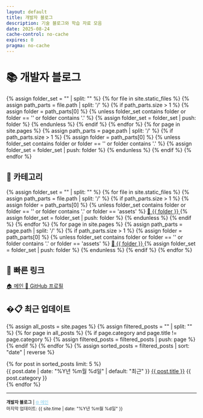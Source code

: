 ```yaml
---
layout: default
title: 개발자 블로그
description: 기술 블로그와 학습 자료 모음
date: 2025-08-24
cache-control: no-cache
expires: 0
pragma: no-cache
---
```


# 📚 개발자 블로그

{% assign folder_set = "" | split: "" %}
{% for file in site.static_files %}
  {% assign path_parts = file.path | split: '/' %}
  {% if path_parts.size > 1 %}
    {% assign folder = path_parts[0] %}
    {% unless folder_set contains folder or folder == '' or folder contains '.' %}
      {% assign folder_set = folder_set | push: folder %}
    {% endunless %}
  {% endif %}
{% endfor %}
{% for page in site.pages %}
  {% assign path_parts = page.path | split: '/' %}
  {% if path_parts.size > 1 %}
    {% assign folder = path_parts[0] %}
    {% unless folder_set contains folder or folder == '' or folder contains '.' %}
      {% assign folder_set = folder_set | push: folder %}
    {% endunless %}
  {% endif %}
{% endfor %}
<!-- 디버깅: 추출된 폴더 목록 -->
<!-- {{ folder_set | join: ', ' }} -->

<div class="nav-sections">
  <div class="section-card">
    <h2>📂 카테고리</h2>
    <div class="folder-links">
      {% assign folder_set = "" | split: "" %}
      {% for file in site.static_files %}
        {% assign path_parts = file.path | split: '/' %}
        {% if path_parts.size > 1 %}
          {% assign folder = path_parts[0] %}
          {% unless folder_set contains folder or folder == '' or folder contains '.' or folder == 'assets' %}
            <a href="{{ site.baseurl }}/{{ folder }}/" class="folder-link">
              <span class="folder-icon">📁</span>
              <span class="folder-name">{{ folder }}</span>
            </a>
            {% assign folder_set = folder_set | push: folder %}
          {% endunless %}
        {% endif %}
      {% endfor %}
      {% for page in site.pages %}
        {% assign path_parts = page.path | split: '/' %}
        {% if path_parts.size > 1 %}
          {% assign folder = path_parts[0] %}
          {% unless folder_set contains folder or folder == '' or folder contains '.' or folder == 'assets' %}
            <a href="{{ site.baseurl }}/{{ folder }}/" class="folder-link">
              <span class="folder-icon">📁</span>
              <span class="folder-name">{{ folder }}</span>
            </a>
            {% assign folder_set = folder_set | push: folder %}
          {% endunless %}
        {% endif %}
      {% endfor %}
    </div>
  </div>

  <div class="section-card">
    <h2>🔗 빠른 링크</h2>
    <div class="quick-links">
      <a href="https://c0z0c.github.io/" target="_blank">
        <span class="link-icon">🏠</span> 메인
      </a>
      <a href="https://github.com/c0z0c/blog" target="_blank">
        <span class="link-icon">📱</span> GitHub 프로필
      </a>
    </div>
  </div>
</div>

## �📋 최근 업데이트

{% assign all_posts = site.pages %}
{% assign filtered_posts = "" | split: "" %}
{% for page in all_posts %}
  {% if page.category and page.title != page.category %}
    {% assign filtered_posts = filtered_posts | push: page %}
  {% endif %}
{% endfor %}
{% assign sorted_posts = filtered_posts | sort: "date" | reverse %}

<div class="recent-posts">
  {% for post in sorted_posts limit: 5 %}
    <div class="recent-post-item">
      <span class="post-date">{{ post.date | date: "%Y년 %m월 %d일" | default: "최근" }}</span>
      <a href="{{ post.url | prepend: site.baseurl }}" class="post-title">{{ post.title }}</a>
      <span class="post-category">{{ post.category }}</span>
    </div>
  {% endfor %}
</div>

---

<div class="footer-info">
<small>
<strong>개발자 블로그</strong> | <a href="https://c0z0c.github.io/" target="_blank" style="color: #87ceeb;">🌐 메인</a><br>
마지막 업데이트: {{ site.time | date: "%Y년 %m월 %d일" }}
</small>
</div>
